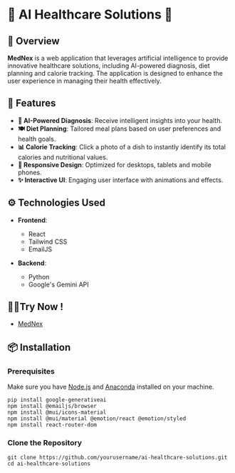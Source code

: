 # 🌟 AI Healthcare Solutions 🌟

## 📖 Overview
**MedNex** is a web application that leverages artificial intelligence to provide innovative healthcare solutions, including AI-powered diagnosis, diet planning and calorie tracking. The application is designed to enhance the user experience in managing their health effectively.

## 🚀 Features
- **🧠 AI-Powered Diagnosis**: Receive intelligent insights into your health.
- **🍽️ Diet Planning**: Tailored meal plans based on user preferences and health goals.
- **📊 Calorie Tracking**: Click a photo of a dish to instantly identify its total calories and nutritional values.
- **📱 Responsive Design**: Optimized for desktops, tablets and mobile phones.
- **✨ Interactive UI**: Engaging user interface with animations and effects.

## ⚙️ Technologies Used
- **Frontend**:
  - React
  - Tailwind CSS
  - EmailJS

- **Backend**:
  - Python
  - Google's Gemini API

## 🧑‍💻Try Now !
- [MedNex](https://ai-healthcare-eight.vercel.app/)

## 📦 Installation

### Prerequisites
Make sure you have [Node.js](https://nodejs.org/) and [Anaconda](https://docs.anaconda.com/anaconda/install/) installed on your machine.

```
pip install google-generativeai
npm install @emailjs/browser
npm install @mui/icons-material
npm install @mui/material @emotion/react @emotion/styled
npm install react-router-dom          
``` 

### Clone the Repository
```
git clone https://github.com/yourusername/ai-healthcare-solutions.git
cd ai-healthcare-solutions
```
